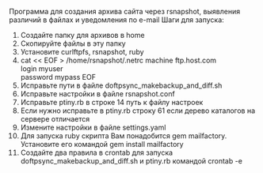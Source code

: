 Программа для создания архива сайта через rsnapshot, выявления различий в файлах и уведомления по e-mail
Шаги для запуска:

1. Создайте папку для архивов в home
2. Скопируйте файлы в эту папку
3. Установите curlftpfs, rsnapshot, ruby
4. cat << EOF > /home/rsnapshot/.netrc
  machine ftp.host.com  
  login myuser  
  password mypass 
  EOF
5. Исправьте пути в файле doftpsync_makebackup_and_diff.sh
6. Исправьте настройки в файле rsnapshot.conf 
7. Исправьте ptiny.rb в строке 14 путь к файлу настроек
8. Если нужно исправьте в ptiny.rb строку 61 если дерево каталогов на сервере отличается
9. Измените настройки в файле settings.yaml
10. Для запуска ruby скрипта Вам понадобится gem mailfactory. Установите его командой gem install mailfactory
11. Создайте два правила в crontab для запуска doftpsync_makebackup_and_diff.sh и ptiny.rb командой crontab -e
